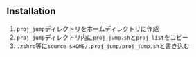 ## Installation

1. `proj_jump`ディレクトリをホームディレクトリに作成
1. `proj_jump`ディレクトリ内に`proj_jump.sh`と`proj_list`をコピー
1. `.zshrc`等に`source $HOME/.proj_jump/proj_jump.sh`と書き込む
